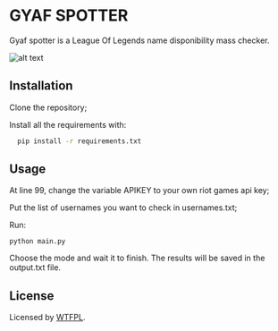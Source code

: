 
# GYAF SPOTTER

Gyaf spotter is a League Of Legends name disponibility mass checker.

![alt text](https://cdn.discordapp.com/attachments/653400369782587393/1086817402601349130/Screenshot_from_2023-03-18_22-03-12.png)

## Installation

Clone the repository;

Install all the requirements with:

```bash
  pip install -r requirements.txt
```

## Usage


At line 99, change the variable APIKEY to your own riot games api key;

Put the list of usernames you want to check in usernames.txt;

Run: 
```
python main.py
```

Choose the mode and wait it to finish. The results will be saved in the output.txt file.
## License

Licensed by [WTFPL](http://www.wtfpl.net/).

